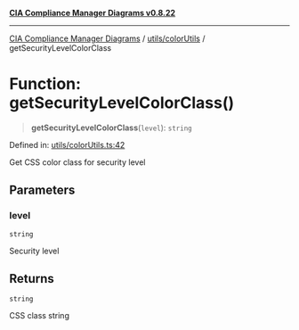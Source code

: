 [**CIA Compliance Manager Diagrams v0.8.22**](../../../README.md)

***

[CIA Compliance Manager Diagrams](../../../modules.md) / [utils/colorUtils](../README.md) / getSecurityLevelColorClass

# Function: getSecurityLevelColorClass()

> **getSecurityLevelColorClass**(`level`): `string`

Defined in: [utils/colorUtils.ts:42](https://github.com/Hack23/cia-compliance-manager/blob/5eebba14bef5523072dd8c486c1cd0c7c18766fc/src/utils/colorUtils.ts#L42)

Get CSS color class for security level

## Parameters

### level

`string`

Security level

## Returns

`string`

CSS class string
